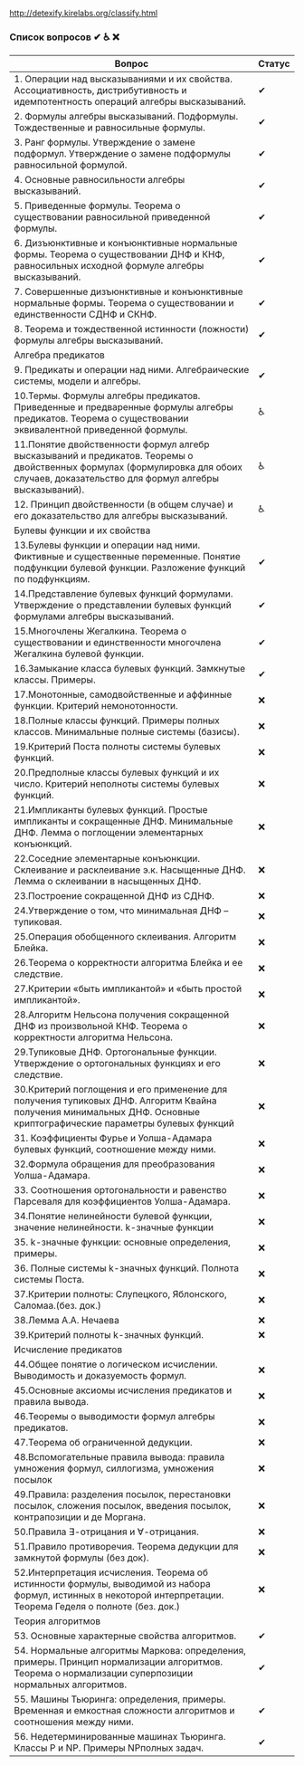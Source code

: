 http://detexify.kirelabs.org/classify.html

### Список вопросов ✔ ♿ ❌

| Вопрос                                                       | Статус |
| ------------------------------------------------------------ | ------ |
|1. Операции над высказываниями и их свойства. Ассоциативность, дистрибутивность и идемпотентность операций алгебры высказываний.                                                    |✔|
|2. Формулы алгебры высказываний. Подформулы. Тождественные и равносильные формулы.                                                                                                  |✔|
|3. Ранг формулы. Утверждение о замене подформул. Утверждение о замене подформулы равносильной формулой.                                                                             |✔|
|4. Основные равносильности алгебры высказываний.                                                                                                                                    |✔|
|5. Приведенные формулы. Теорема о существовании равносильной приведенной формулы.                                                                                                   |✔|
|6. Дизъюнктивные и конъюнктивные нормальные формы. Теорема о существовании ДНФ и КНФ, равносильных исходной формуле алгебры высказываний.                                           |✔|
|7. Совершенные дизъюнктивные и конъюнктивные нормальные формы. Теорема о существовании и единственности СДНФ и СКНФ.                                                                |✔|
|8. Теорема и тождественной истинности (ложности) формулы алгебры высказываний.                                                                                                      |✔|
|Алгебра предикатов                                                                                                                                                                  ||
|9. Предикаты и операции над ними. Алгебраические системы, модели и алгебры.                                                                                                         |✔|
|10.Термы. Формулы алгебры предикатов. Приведенные и предваренные формулы алгебры предикатов. Теорема о существовании эквивалентной приведенной формулы.                             |♿|
|11.Понятие двойственности формул алгебр высказываний и предикатов. Теоремы о двойственных формулах (формулировка для обоих случаев, доказательство для формул алгебры высказываний).|♿|
|12. Принцип двойственности (в общем случае) и его доказательство для алгебры высказываний.                                                                                          |♿|
|Булевы функции и их свойства                                                                                                                                                        ||
|13.Булевы функции и операции над ними. Фиктивные и существенные переменные. Понятие подфункции булевой функции. Разложение функций по подфункциям.                                  |✔|
|14.Представление булевых функций формулами. Утверждение о представлении булевых функций формулами алгебры высказываний.                                                             |✔|
|15.Многочлены Жегалкина. Теорема о существовании и единственности многочлена Жегалкина булевой функции.                                                                             |✔|
|16.Замыкание класса булевых функций. Замкнутые классы. Примеры.                                                                                                                     |✔|
|17.Монотонные, самодвойственные и аффинные функции. Критерий немонотонности.                                                                                                        |❌|
|18.Полные классы функций. Примеры полных классов. Минимальные полные системы (базисы).                                                                                              |❌|
|19.Критерий Поста полноты системы булевых функций.                                                                                                                                  |❌|
|20.Предполные классы булевых функций и их число. Критерий неполноты системы булевых функций.                                                                                        |❌|
|21.Импликанты булевых функций. Простые импликанты и сокращенные ДНФ. Минимальные ДНФ. Лемма о поглощении элементарных конъюнкций.                                                   |❌|
|22.Соседние элементарные конъюнкции. Склеивание и расклеивание э.к. Насыщенные ДНФ. Лемма о склеивании в насыщенных ДНФ.                                                            |❌|
|23.Построение сокращенной ДНФ из СДНФ.                                                                                                                                              |❌|
|24.Утверждение о том, что минимальная ДНФ – тупиковая.                                                                                                                              |❌|
|25.Операция обобщенного склеивания. Алгоритм Блейка.                                                                                                                                |❌|
|26.Теорема о корректности алгоритма Блейка и ее следствие.                                                                                                                          |❌|
|27.Критерии «быть импликантой» и «быть простой импликантой».                                                                                                                        |❌|
|28.Алгоритм Нельсона получения сокращенной ДНФ из произвольной КНФ. Теорема о корректности алгоритма Нельсона.                                                                      |❌|
|29.Тупиковые ДНФ. Ортогональные функции. Утверждение о ортогональных функциях и его следствие.                                                                                      |❌|
|30.Критерий поглощения и его применение для получения тупиковых ДНФ. Алгоритм Квайна получения минимальных ДНФ. Основные криптографические параметры булевых функций                |❌|
|31. Коэффициенты Фурье и Уолша-Адамара булевых функций, соотношение между ними.                                                                                                     |❌|
|32.Формула обращения для преобразования Уолша-Адамара.                                                                                                                              |❌|
|33. Соотношения ортогональности и равенство Парсеваля для коэффициентов Уолша-Адамара.                                                                                              |❌|
|34.Понятие нелинейности булевой функции, значение нелинейности. k-значные функции                                                                                                   |❌|
|35. k-значные функции: основные определения, примеры.                                                                                                                               |❌|
|36. Полные системы k-значных функций. Полнота системы Поста.                                                                                                                        |❌|
|37.Критерии полноты: Слупецкого, Яблонского, Саломаа.(без. док.)                                                                                                                    |❌|
|38.Лемма А.А. Нечаева                                                                                                                                                               |❌|
|39.Критерий полноты k-значных функций.                                                                                                                                              |❌|
|Исчисление предикатов                                                                                                                                                               ||
|44.Общее понятие о логическом исчислении. Выводимость и доказуемость формул.                                                                                                        |❌|
|45.Основные аксиомы исчисления предикатов и правила вывода.                                                                                                                         |❌|
|46.Теоремы о выводимости формул алгебры предикатов.                                                                                                                                 |❌|
|47.Теорема об ограниченной дедукции.                                                                                                                                                |❌|
|48.Вспомогательные правила вывода: правила умножения формул, силлогизма, умножения посылок                                                                                          |❌|
|49.Правила: разделения посылок, перестановки посылок, сложения посылок, введения посылок, контрапозиции и де Моргана.                                                               |❌|
|50.Правила $\exists$-отрицания и $\forall$-отрицания.                                                                                                                               |❌|
|51.Правило противоречия. Теорема дедукции для замкнутой формулы (без док).                                                                                                          |❌|
|52.Интерпретация исчисления. Теорема об истинности формулы, выводимой из набора формул, истинных в некоторой интерпретации. Теорема Геделя о полноте (без. док.)                    |❌|
|Теория алгоритмов                                                                                                                                                                   ||
|53. Основные характерные свойства алгоритмов.                                                                                                                                       |✔|
|54. Нормальные алгоритмы Маркова: определения, примеры. Принцип нормализации алгоритмов. Теорема о нормализации суперпозиции нормальных алгоритмов.                                 |✔|
|55. Машины Тьюринга: определения, примеры. Временная и емкостная сложности алгоритмов и соотношения между ними.                                                                     |✔|
|56. Недетерминированные машинах Тьюринга. Классы P и NP. Примеры NPполных задач.                                                                                                    |✔|
